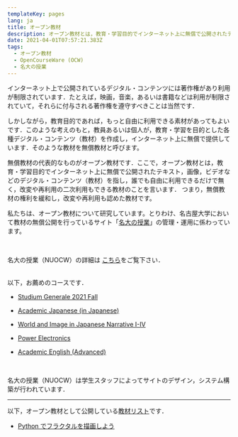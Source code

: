 ```yaml
---
templateKey: pages
lang: ja
title: オープン教材
description: オープン教材とは，教育・学習目的でインターネット上に無償で公開されたテキスト，画像，ビデオなどのデジタル・コンテンツ（教材）のことを言います．私たちはオープン教材について研究しています．
date: 2021-04-01T07:57:21.383Z
tags:
  - オープン教材
  - OpenCourseWare (OCW)
  - 名大の授業
---
```


インターネット上で公開されているデジタル・コンテンツには著作権があり利用が制限されています．たとえば，映画，音楽，あるいは書籍などは利用が制限されていて，それらに付与される著作権を遵守すべきことは当然です．

しかしながら，教育目的であれば，もっと自由に利用できる素材があってもよいです．このような考えのもと，教員あるいは個人が，教育・学習を目的とした各種デジタル・コンテンツ（教材）を作成し，インターネット上に無償で提供しています．そのような教材を無償教材と呼びます。

無償教材の代表的なものがオープン教材です．ここで，オープン教材とは，教育・学習目的でインターネット上に無償で公開されたテキスト，画像，ビデオなどのデジタル・コンテンツ（教材）を指し，誰でも自由に利用できるだけで無く，改変や再利用の二次利用もできる教材のことを言います．
つまり，無償教材の権利を緩和し，改変や再利用も認めた教材です。

私たちは、オープン教材について研究しています。とりわけ、名古屋大学において教材の無償公開を行っているサイト「[名大の授業](https://ocw.nagoya-u.jp/ "Nagoya University’s OpenCourseWare (NUOCW)")」の管理・運用に係わっています。

<br />

名大の授業（NUOCW）の詳細は [こちら](https://ocw.nagoya-u.jp/about "About NUOCW")をご覧下さい．

<br />
以下，お薦めのコースです．

- [Studium Generale 2021 Fall](https://ocw.nagoya-u.jp/en/courses/838-studium-generale-2021-fall-2022-1/ "Studium Generale 2021 Fall")

- [Academic Japanese (in Japanese)](https://ocw.nagoya-u.jp/courses/441-%E3%82%A2%E3%82%AB%E3%83%87%E3%83%9F%E3%83%83%E3%82%AF%E6%97%A5%E6%9C%AC%E8%AA%9E%EF%BC%88%E8%AA%AD%E8%A7%A3%E3%83%BB%E6%96%87%E7%AB%A0%E8%A1%A8%E7%8F%BE%EF%BC%89%EF%BC%95%EF%BC%8F%E6%BC%A2%E5%AD%97%EF%BC%92%EF%BC%92%EF%BC%90%EF%BC%90-2018/ "Academic Japanese (in Japanese")

- [World and Image in Japanese Narrative I-IV](https://ocw.nagoya-u.jp/en/courses/472-World-and-Image-in-Japanese-Narrative-I-IV-2013/ "World and Image in Japanese Narrative I-IV")

- [Power Electronics](https://ocw.nagoya-u.jp/en/courses/422-Power-Electronics-2013/ "Power Electronics")

- [Academic English (Advanced)](https://ocw.nagoya-u.jp/en/courses/867-academic-english-advanced-2022/ "Academic English (Advanced)")

<br />

名大の授業（NUOCW）は学生スタッフによってサイトのデザイン，システム構築が行われています．

<hr>

以下，オープン教材として公開している[教材リスト](/research/OER/list/)です．

- [Python でフラクタルを描画しよう](/research/OER/wwl/)
